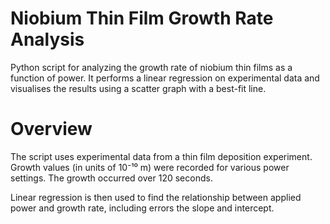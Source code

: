# Niobium Thin Film Growth Rate Analysis

Python script for analyzing the growth rate of niobium thin films as a function of power. It performs a linear regression on experimental data and visualises the results using a scatter graph with a best-fit line.

# Overview

The script uses experimental data from a thin film deposition experiment. Growth values (in units of 10⁻¹⁰ m) were recorded for various power settings. The growth occurred over 120 seconds.

Linear regression is then used to find the relationship between applied power and growth rate, including errors the slope and intercept.
